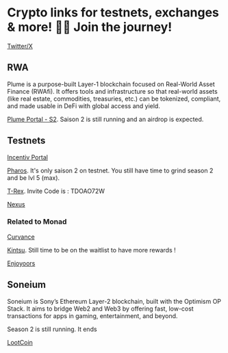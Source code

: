 # Crypto links for testnets, exchanges & more! 🚀✨ Join the journey!

[Twitter/X](https://x.com/Robert_D_crypto)

## RWA
Plume is a purpose-built Layer-1 blockchain focused on Real-World Asset Finance (RWAfi). It offers tools and infrastructure so that real-world assets (like real estate, commodities, treasuries, etc.) can be tokenized, compliant, and made usable in DeFi with global access and yield.

[Plume Portal - S2](https://portal.plume.org/?referrer=AmberOptimisticSuit185). Saison 2 is still running and an airdrop is expected.

## Testnets
[Incentiv Portal](https://testnet.incentiv.io/login?refCode=tgMWkj1b6EDF7r9APoPALZ)

[Pharos](https://testnet.pharosnetwork.xyz/experience?inviteCode=qJ7zBkyvxxPWz2Ba). It's only saison 2 on testnet. You still have time to grind season 2 and be lvl 5 (max).

[T-Rex](https://s.trex.xyz/lln1ND). Invite Code is : TDOAO72W

[Nexus](https://quest.nexus.xyz/loyalty?referral_code=YP1ZXO0C)

### Related to Monad
[Curvance](https://app.curvance.com/bytes?tab=referral&code=cPcu0PsHg)

[Kintsu](https://kintsu.xyz/waitlist?ref=Robert_D_crypto). Still time to be on the waitlist to have more rewards !

[Enjoyoors](https://app.enjoyoors.xyz/monad/join/12WfUnjcUn)

## Soneium
Soneium is Sony’s Ethereum Layer-2 blockchain, built with the Optimism OP Stack. It aims to bridge Web2 and Web3 by offering fast, low-cost transactions for apps in gaming, entertainment, and beyond.

Season 2 is still running. It ends 

[LootCoin](https://lootcoin.tech?ref=0x07447d3D933a7a71377aC74730fD6D297a57c68f)
